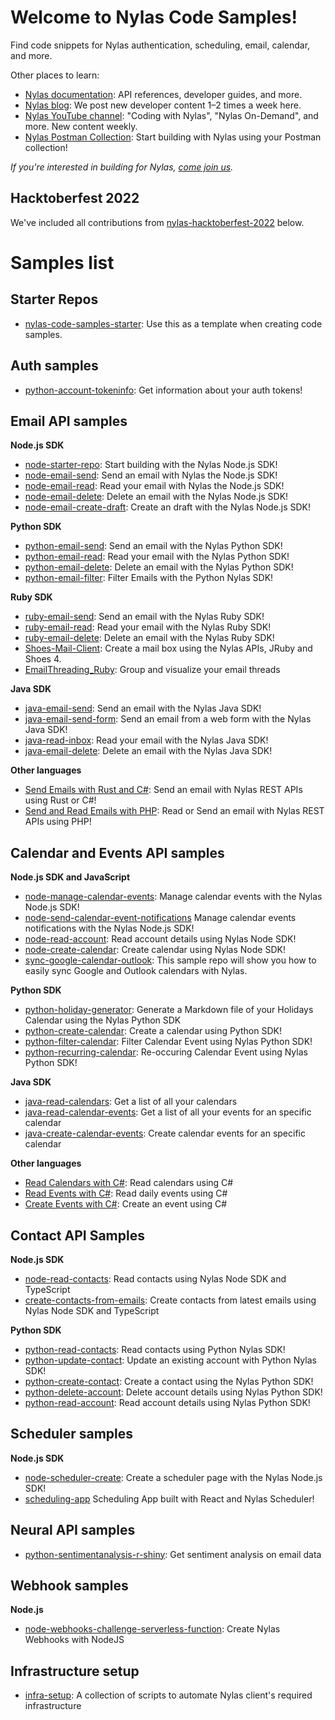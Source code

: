 # Welcome to Nylas Code Samples!

Find code snippets for Nylas authentication, scheduling, email, calendar, and more.

Other places to learn:

- [Nylas documentation](https://developer.nylas.com): API references, developer guides, and more.
- [Nylas blog](https://www.nylas.com/blog/): We post new developer content 1–2 times a week here.
- [Nylas YouTube channel](https://www.youtube.com/c/nylas): "Coding with Nylas", "Nylas On-Demand", and more. New content weekly.
- [Nylas Postman Collection](https://www.postman.com/trynylas/workspace/nylas-api/overview): Start building with Nylas using your Postman collection!

_If you're interested in building for Nylas, [come join us](https://ats.comparably.com/api/v1/gh/nylas)._

## Hacktoberfest 2022
We've included all contributions from [nylas-hacktoberfest-2022](https://github.com/nylas-samples/nylas-hacktoberfest-2022) below.

# Samples list

## Starter Repos
- [nylas-code-samples-starter](https://github.com/nylas-samples/nylas-code-samples-starter): Use this as a template when creating code samples.

## Auth samples

- [python-account-tokeninfo](https://github.com/nylas-samples/python-account-tokeninfo): Get information about your auth tokens!

## Email API samples

**Node.js SDK**
- [node-starter-repo](https://github.com/nylas-samples/node-starter-repo): Start building with the Nylas Node.js SDK!
- [node-email-send](https://github.com/nylas-samples/node-email-send): Send an email with Nylas the Node.js SDK!
- [node-email-read](https://github.com/nylas-samples/node-email-read): Read your email with Nylas the Node.js SDK!
- [node-email-delete](https://github.com/nylas-samples/node-delete-email): Delete an email with the Nylas Node.js SDK!
- [node-email-create-draft](https://github.com/nylas-samples/nylas-hacktoberfest-2022//tree/main/code-samples/email/node/create-draft): Create an draft with the Nylas Node.js SDK!

**Python SDK**

- [python-email-send](https://github.com/nylas-samples/python-email-send): Send an email with the Nylas Python SDK!
- [python-email-read](https://github.com/nylas-samples/python-email-read): Read your email with the Nylas Python SDK!
- [python-email-delete](https://github.com/nylas-samples/python-email-delete): Delete an email with the Nylas Python SDK!
- [python-email-filter](https://github.com/nylas-samples/nylas-hacktoberfest-2022//tree/main/code-samplesemail/python/filter-email/): Filter Emails with the Python Nylas SDK!

**Ruby SDK**

- [ruby-email-send](https://github.com/nylas-samples/ruby-email-send): Send an email with the Nylas Ruby SDK!
- [ruby-email-read](https://github.com/nylas-samples/ruby-email-read): Read your email with the Nylas Ruby SDK!
- [ruby-email-delete](https://github.com/nylas-samples/ruby-email-delete): Delete an email with the Nylas Ruby SDK!
- [Shoes-Mail-Client](https://github.com/nylas-samples/Shoes-Mail-Client): Create a mail box using the Nylas APIs, JRuby and Shoes 4.
- [EmailThreading_Ruby](https://github.com/nylas-samples/EmailThreading_Ruby): Group and visualize your email threads

**Java SDK**

- [java-email-send](https://github.com/nylas-samples/java-email-send): Send an email with the Nylas Java SDK!
- [java-email-send-form](https://github.com/nylas-samples/java-email-send-form): Send an email from a web form with the Nylas Java SDK!
- [java-read-inbox](https://github.com/nylas-samples/java-read-email): Read your email with the Nylas Java SDK!
- [java-email-delete](https://github.com/nylas-samples/java_email_delete): Delete an email with the Nylas Java SDK!

**Other languages**

- [Send Emails with Rust and C#](https://github.com/nylas-samples/send_emails_rust_csharp): Send an email with Nylas REST APIs using Rust or C#!
- [Send and Read Emails with PHP](https://github.com/nylas-samples/php_send_and_read_emails): Read or Send an email with Nylas REST APIs using PHP!

## Calendar and Events API samples

**Node.js SDK and JavaScript**
- [node-manage-calendar-events](https://github.com/nylas-samples/node-manage-calendar-events): Manage calendar events with the Nylas Node.js SDK!
- [node-send-calendar-event-notifications](https://github.com/nylas-samples/node-send-calendar-event-notifications) Manage calendar events notifications with the Nylas Node.js SDK!
- [node-read-account](https://github.com/nylas-samples/nylas-hacktoberfest-2022/tree/main/code-samples/account/node/read-account/): Read account details using Nylas Node SDK!
- [node-create-calendar](https://github.com/nylas-samples/nylas-hacktoberfest-2022/tree/main/code-samples/calendar/node/create-calendar/): Create calendar using Nylas Node SDK!
- [sync-google-calendar-outlook](https://github.com/nylas-samples/sync-google-calendar-outlook): This sample repo will show you how to easily sync Google and Outlook calendars with Nylas.

**Python SDK**
- [python-holiday-generator](https://github.com/nylas-samples/python-holidays-generator): Generate a Markdown file of your Holidays Calendar using the Nylas Python SDK
- [python-create-calendar](https://github.com/nylas-samples/nylas-hacktoberfest-2022//tree/main/code-samples/calendar/python/create-calendar/): Create a calendar using Python SDK!
- [python-filter-calendar](https://github.com/nylas-samples/nylas-hacktoberfest-2022//tree/main/code-samples/calendar/python/filter-calendar/): Filter Calendar Event using Nylas Python SDK!
- [python-recurring-calendar](https://github.com/nylas-samples/nylas-hacktoberfest-2022//tree/main/code-samples/calendar/python/reoccuring_event/): Re-occuring Calendar Event using Nylas Python SDK!

**Java SDK**
- [java-read-calendars](https://github.com/nylas-samples/java-read-calendars): Get a list of all your calendars
- [java-read-calendar-events](https://github.com/nylas-samples/java-read-calendar-events): Get a list of all your events for an specific calendar
- [java-create-calendar-events](https://github.com/nylas-samples/java-create-calendar-events): Create calendar events for an specific calendar

**Other languages**
- [Read Calendars with C#](https://github.com/nylas-samples/read_calendars_c_sharp): Read calendars using C#
- [Read Events with C#](https://github.com/nylas-samples/read_events_c_sharp): Read daily events using C#
- [Create Events with C#](https://github.com/nylas-samples/create_events_c_sharp): Create an event using C#

## Contact API Samples

**Node.js SDK**
- [node-read-contacts](https://github.com/nylas-samples/nylas-hacktoberfest-2022//tree/main/code-samples/contact/node/read-contacts/): Read contacts using Nylas Node SDK and TypeScript
- [create-contacts-from-emails](https://github.com/nylas-samples/nylas-hacktoberfest-2022//tree/main/code-samples/contact/node/create-contacts-from-emails/): Create contacts from latest emails using Nylas Node SDK and TypeScript

**Python SDK**
- [python-read-contacts](https://github.com/nylas-samples/nylas-hacktoberfest-2022/tree/main/code-samples/contact/python/read_contacts/): Read contacts using Python Nylas SDK!
- [python-update-contact](https://github.com/nylas-samples/nylas-hacktoberfest-2022/tree/main/code-samples/contact/python/update_contact/): Update an existing account with Python Nylas SDK!
- [python-create-contact](https://github.com/nylas-samples/nylas-hacktoberfest-2022/tree/main/code-samples/contact/python/create_contact/): Create a contact using the Nylas Python SDK!
- [python-delete-account](https://github.com/nylas-samples/nylas-hacktoberfest-2022/tree/main/code-samples/contact/python/delete_contact/): Delete account details using Nylas Python SDK!
- [python-read-account](https://github.com/nylas-samples/nylas-hacktoberfest-2022//tree/main/code-samples/account/python/read-account/): Read account details using Nylas Python SDK!

## Scheduler samples

**Node.js SDK**

- [node-scheduler-create](https://github.com/nylas-samples/node-scheduler-create): Create a scheduler page with the Nylas Node.js SDK!
- [scheduling-app](https://github.com/nylas-samples/scheduling-app) Scheduling App built with React and Nylas Scheduler!

## Neural API samples

- [python-sentimentanalysis-r-shiny](https://github.com/nylas-samples/python-sentimentanalysis-r-shiny): Get sentiment analysis on email data

## Webhook samples

**Node.js**
- [node-webhooks-challenge-serverless-function](https://github.com/nylas-samples/node-webhooks-challenge-serverless-function): Create Nylas Webhooks with NodeJS

## Infrastructure setup
- [infra-setup](https://github.com/nylas-samples/infra-setup): A collection of scripts to automate Nylas client's required infrastructure
